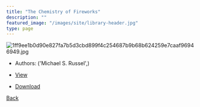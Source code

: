 ```yaml
---
title: "The Chemistry of Fireworks"
description: ""
featured_image: "/images/site/library-header.jpg"
type: page
---
```


![1ff9ee1b0d90e827fa7b5d3cbd899f4c254687b9b68b624259e7caaf96946949.jpg](https://drive.google.com/uc?export=view&id=1MOBBJO_7zFvqk3a5PXSjs3NbApAEUK0F)
* Authors: ('Michael S. Russel',)
* [View](https://drive.google.com/uc?export=view&id=1c9Z1wrrsfSKuOEbobvj0q4x3jYXliiX6)

* [Download](https://drive.google.com/uc?export=download&id=1c9Z1wrrsfSKuOEbobvj0q4x3jYXliiX6)

[Back](http://localhost:1313/library/ebooks/
)